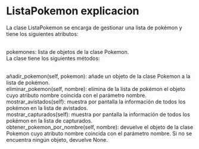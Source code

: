 <h1>ListaPokemon explicacion</h1>
La clase ListaPokemon se encarga de gestionar una lista de pokémon y tiene los siguientes atributos:

<br>pokemones: lista de objetos de la clase Pokemon.
<br>La clase tiene los siguientes métodos:


<br>añadir_pokemon(self, pokemon): añade un objeto de la clase Pokemon a la lista de pokémon.
<br>eliminar_pokemon(self, nombre): elimina de la lista de pokémon el objeto cuyo atributo nombre coincida con el parámetro nombre.
<br>mostrar_avistados(self): muestra por pantalla la información de todos los pokémon en la lista de avistados.
<br>mostrar_capturados(self): muestra por pantalla la información de todos los pokémon en la lista de capturados.
<br>obtener_pokemon_por_nombre(self, nombre): devuelve el objeto de la clase Pokemon cuyo atributo nombre coincida con el parámetro nombre. Si no se encuentra ningún objeto, devuelve None.